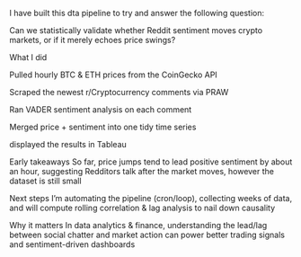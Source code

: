 I have built this dta pipeline to try and answer the following question:

Can we statistically validate whether Reddit sentiment moves crypto markets, or if it merely echoes price swings?

What I did 

Pulled hourly BTC & ETH prices from the CoinGecko API 

Scraped the newest r/Cryptocurrency comments via PRAW 

Ran VADER sentiment analysis on each comment 

Merged price + sentiment into one tidy time series 

displayed the results in Tableau 


Early takeaways
So far, price jumps tend to lead positive sentiment by about an hour, suggesting Redditors talk after the market moves, however the dataset is still small

Next steps
I’m automating the pipeline (cron/loop), collecting weeks of data, and will compute rolling correlation & lag analysis to nail down causality

Why it matters
In data analytics & finance, understanding the lead/lag between social chatter and market action can power better trading signals and sentiment-driven dashboards
